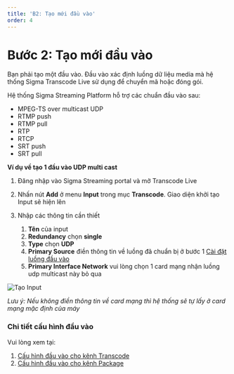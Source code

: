 ```yaml
---
title: 'B2: Tạo mới đầu vào'
order: 4
---
```


# Bước 2: Tạo mới đầu vào

Bạn phải tạo một đầu vào. Đầu vào xác định luồng dữ liệu media mà hệ thống Sigma Transcode Live sử dụng để chuyển mã hoặc đóng gói.

Hệ thống Sigma Streaming Platform hỗ trợ các chuẩn đầu vào sau:
- MPEG-TS over multicast UDP
- RTMP push
- RTMP pull
- RTP
- RTCP
- SRT push
- SRT pull

**Ví dụ về tạo 1 đầu vào UDP multi cast**

1. Đăng nhập vào Sigma Streaming portal và mở Transcode Live

2. Nhấn nút **Add** ở menu **Input** trong mục **Transcode**. Giao diện khởi tạo Input sẽ hiện lên

3. Nhập các thông tin cần thiết
   1. **Tên** của input
   2. **Redundancy** chọn **single**
   3. **Type** chọn **UDP**
   4. **Primary Source** điền thông tin về luồng đã chuẩn bị ở bước 1 [Cài đặt luồng đầu vào](./b-step1.md)
   5. **Primary Interface Network** vui lòng chọn 1 card mạng nhận luồng udp multicast này bỏ qua


![Tạo Input](../images/um-create-input.png)

*Lưu ý: Nếu không điền thông tin về card mạng thì hệ thống sẽ tự lấy ở card mạng mặc định của máy*


### Chi tiết cấu hình đầu vào
Vui lòng xem tại:

1. [Cấu hình đầu vào cho kênh Transcode](../05-resource-input/01-transcode-input.md)
2. [Cấu hình đầu vào cho kênh Package](../05-resource-input/02-package-input.md)
